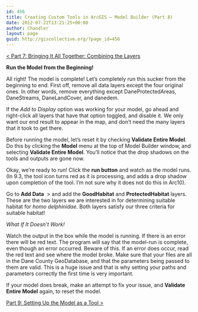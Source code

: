 ```yaml
---
id: 456
title: Creating Custom Tools in ArcGIS – Model Builder (Part 8)
date: 2012-07-22T13:21:25+00:00
author: Chandler
layout: page
guid: http://giscollective.org/?page_id=456
---
```

[< Part 7: Bringing It All Together: Combining the Layers](http://giscollective.org/tutorials/gis-techniques/creating-custom-tools-in-arcgis-model-builder-part-7/)

**Run the Model from the Beginning!**
  
All right! The model is complete! Let’s completely run this sucker from the beginning to end. First off, remove all data layers except the four original ones. In other words, remove everything except DaneProtectedAreas, DaneStreams, DaneLandCover, and danedem.

If the _Add to Display_ option was working for your model, go ahead and right-click all layers that have that option toggled, and disable it. We only want our end result to appear in the map, and don’t need the many layers that it took to get there.

Before running the model, let’s reset it by checking **Validate Entire Model**. Do this by clicking the **Model** menu at the top of Model Builder window, and selecting **Validate Entire Model**. You’ll notice that the drop shadows on the tools and outputs are gone now.

Okay, we’re ready to run! Click the **run button** and watch as the model runs. (In 9.3, the tool icon turns red as it is processing, and adds a drop shadow upon completion of the tool. I’m not sure why it does not do this in Arc10).

Go to **Add Data**  > and add the **GoodHabitat** and **ProtectedHabitat** layers. These are the two layers we are interested in for determining suitable habitat for _homo delphinidae_. Both layers satisfy our three criteria for suitable habitat!

_What If It Doesn’t Work!_
  
Watch the output in the box while the model is running. If there is an error there will be red text. The program will say that the model-run is complete, even though an error occurred. Beware of this. If an error does occur, read the red text and see where the model broke. Make sure that your files are all in the Dane County GeoDatabase, and that the parameters being passed to them are valid. This is a huge issue and that is why setting your paths and parameters correctly the first time is very important.

If your model does break, make an attempt to fix your issue, and **Validate Entire Model** again, to reset the model.

[Part 9: Setting Up the Model as a Tool >](http://giscollective.org/tutorials/gis-techniques/creating-custom-tools-in-arcgis-model-builder-part-9/)